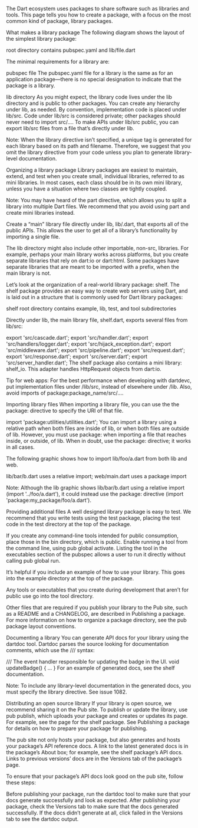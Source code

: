 The Dart ecosystem uses packages to share software such as libraries and tools. This page tells you how to create a package, with a focus on the most common kind of package, library packages.

What makes a library package
The following diagram shows the layout of the simplest library package:

root directory contains pubspec.yaml and lib/file.dart

The minimal requirements for a library are:

pubspec file
The pubspec.yaml file for a library is the same as for an application package—there is no special designation to indicate that the package is a library.

lib directory
As you might expect, the library code lives under the lib directory and is public to other packages. You can create any hierarchy under lib, as needed. By convention, implementation code is placed under lib/src. Code under lib/src is considered private; other packages should never need to import src/.... To make APIs under lib/src public, you can export lib/src files from a file that’s directly under lib.

Note: When the library directive isn’t specified, a unique tag is generated for each library based on its path and filename. Therefore, we suggest that you omit the library directive from your code unless you plan to generate library-level documentation.

Organizing a library package
Library packages are easiest to maintain, extend, and test when you create small, individual libraries, referred to as mini libraries. In most cases, each class should be in its own mini library, unless you have a situation where two classes are tightly coupled.

Note: You may have heard of the part directive, which allows you to split a library into multiple Dart files. We recommend that you avoid using part and create mini libraries instead.

Create a “main” library file directly under lib, lib/<package-name>.dart, that exports all of the public APIs. This allows the user to get all of a library’s functionality by importing a single file.

The lib directory might also include other importable, non-src, libraries. For example, perhaps your main library works across platforms, but you create separate libraries that rely on dart:io or dart:html. Some packages have separate libraries that are meant to be imported with a prefix, when the main library is not.

Let’s look at the organization of a real-world library package: shelf. The shelf package provides an easy way to create web servers using Dart, and is laid out in a structure that is commonly used for Dart library packages:

shelf root directory contains example, lib, test, and tool subdirectories

Directly under lib, the main library file, shelf.dart, exports several files from lib/src:

export 'src/cascade.dart';
export 'src/handler.dart';
export 'src/handlers/logger.dart';
export 'src/hijack_exception.dart';
export 'src/middleware.dart';
export 'src/pipeline.dart';
export 'src/request.dart';
export 'src/response.dart';
export 'src/server.dart';
export 'src/server_handler.dart';
The shelf package also contains a mini library: shelf_io. This adapter handles HttpRequest objects from dart:io.

Tip for web apps: For the best performance when developing with dartdevc, put implementation files under /lib/src, instead of elsewhere under /lib. Also, avoid imports of package:package_name/src/....

Importing library files
When importing a library file, you can use the the package: directive to specify the URI of that file.

import 'package:utilities/utilities.dart';
You can import a library using a relative path when both files are inside of lib, or when both files are outside of lib. However, you must use package: when importing a file that reaches inside, or outside, of lib. When in doubt, use the package: directive; it works in all cases.

The following graphic shows how to import lib/foo/a.dart from both lib and web.

lib/bar/b.dart uses a relative import; web/main.dart uses a package import

Note: Although the lib graphic shows lib/bar/b.dart using a relative import (import '../foo/a.dart'), it could instead use the package: directive (import 'package:my_package/foo/a.dart').

Providing additional files
A well designed library package is easy to test. We recommend that you write tests using the test package, placing the test code in the test directory at the top of the package.

If you create any command-line tools intended for public consumption, place those in the bin directory, which is public. Enable running a tool from the command line, using pub global activate. Listing the tool in the executables section of the pubspec allows a user to run it directly without calling pub global run.

It’s helpful if you include an example of how to use your library. This goes into the example directory at the top of the package.

Any tools or executables that you create during development that aren’t for public use go into the tool directory.

Other files that are required if you publish your library to the Pub site, such as a README and a CHANGELOG, are described in Publishing a package. For more information on how to organize a package directory, see the pub package layout conventions.

Documenting a library
You can generate API docs for your library using the dartdoc tool. Dartdoc parses the source looking for documentation comments, which use the /// syntax:

/// The event handler responsible for updating the badge in the UI.
void updateBadge() {
  ...
}
For an example of generated docs, see the shelf documentation.

Note: To include any library-level documentation in the generated docs, you must specify the library directive. See issue 1082.

Distributing an open source library
If your library is open source, we recommend sharing it on the Pub site. To publish or update the library, use pub publish, which uploads your package and creates or updates its page. For example, see the page for the shelf package. See Publishing a package for details on how to prepare your package for publishing.

The pub site not only hosts your package, but also generates and hosts your package’s API reference docs. A link to the latest generated docs is in the package’s About box; for example, see the shelf package’s API docs. Links to previous versions’ docs are in the Versions tab of the package’s page.

To ensure that your package’s API docs look good on the pub site, follow these steps:

Before publishing your package, run the dartdoc tool to make sure that your docs generate successfully and look as expected.
After publishing your package, check the Versions tab to make sure that the docs generated successfully.
If the docs didn’t generate at all, click failed in the Versions tab to see the dartdoc output.
